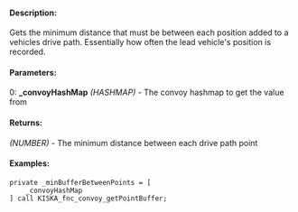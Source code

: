 #### Description:
Gets the minimum distance that must be between each position added to a vehicles drive path. Essentially how often the lead vehicle's position is recorded.

#### Parameters:
0: **_convoyHashMap** *(HASHMAP)* - The convoy hashmap to get the value from

#### Returns:
*(NUMBER)* - The minimum distance between each drive path point

#### Examples:
```sqf
private _minBufferBetweenPoints = [
    _convoyHashMap
] call KISKA_fnc_convoy_getPointBuffer;
```

